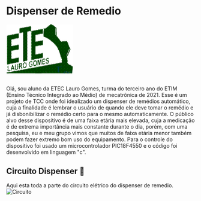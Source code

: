 # Dispenser de Remedio 
![ETEC]( ETEC.png)  
##

Olá, sou aluno da ETEC Lauro Gomes, turma do terceiro ano do ETIM (Ensino Técnico Integrado ao Médio) de mecatrônica de 2021. 
Esse é um projeto de TCC onde foi idealizado um dispenser de remédios automático, cuja a finalidade é lembrar o usuário de quando ele deve tomar o remédio e já disbonibilizar o remédio certo para o mesmo automaticamente.
O público alvo desse dispositivo é de uma faixa etária mais elevada, cuja a medicação é de extrema importância mais constante durante o dia, porém, com uma pesquisa, eu e meu grupo vimos que muitos de faixa etária menor também podem fazer extremo bom uso do equipamento.
Para o controle do dispositivo foi usado um microcontrolador PIC18F4550 e o código foi desenvolvido em linguagem "c".

## Circuito Dispenser 💊
Aqui esta toda a parte do circuito elétrico do dispenser de remedio.
![Circuito](https://github.com/Metheus97/Dispenser_de_Remedio/blob/main/Circuito/circuito_dispenser.png)
